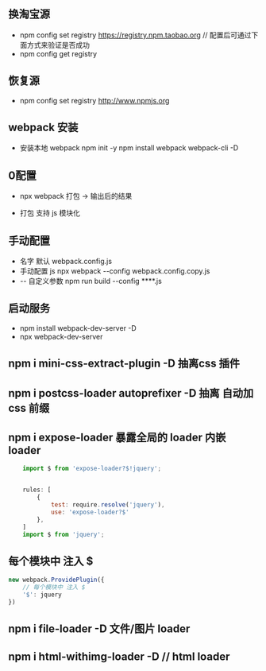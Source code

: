 ## 换淘宝源 
- npm config set registry https://registry.npm.taobao.org
// 配置后可通过下面方式来验证是否成功
- npm config get registry

## 恢复源
- npm config set registry http://www.npmjs.org

## webpack 安装
- 安装本地 webpack
  npm init -y
  npm install webpack webpack-cli -D

## 0配置
- npx webpack     打包 -> 输出后的结果

- 打包 支持 js 模块化

## 手动配置 
- 名字 默认 webpack.config.js
- 手动配置 js     npx webpack --config  webpack.config.copy.js
-  -- 自定义参数  npm run build --config ****.js

## 启动服务
- npm install webpack-dev-server -D
- npx webpack-dev-server


## npm i mini-css-extract-plugin -D 抽离css 插件
## npm i postcss-loader autoprefixer -D 抽离 自动加 css 前缀

## npm i  expose-loader    暴露全局的 loader  内嵌 loader
```js
    import $ from 'expose-loader?$!jquery';


    rules: [
        {
            test: require.resolve('jquery'),
            use: 'expose-loader?$'
        },
    ]
    import $ from 'jquery';

```

## 每个模块中 注入 $  
```js
new webpack.ProvidePlugin({
    // 每个模块中 注入 $  
    '$': jquery
})
```

## npm i file-loader -D 文件/图片 loader

## npm i html-withimg-loader -D     // html loader

